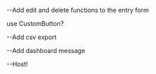 
--Add edit and delete functions to the entry form

use CustomButton?


--Add csv export

--Add dashboard message

--Host!